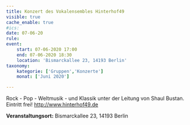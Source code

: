 ```yaml
---
title: Konzert des Vokalensembles Hinterhof49
visible: true
cache_enable: true
#ics: 
date: 07-06-20
rule: 
event:
	start: 07-06-2020 17:00
	end: 07-06-2020 18:30
	location: 'Bismarckallee 23, 14193 Berlin'
taxonomy:
	kategorie: ['Gruppen','Konzerte']
	monat: ['Juni 2020']

---
```

Rock - Pop - Weltmusik - und Klassik unter der Leitung von Shaul Bustan. Eintritt frei!
http://www.hinterhof49.de



**Veranstaltungsort:** Bismarckallee 23, 14193 Berlin

